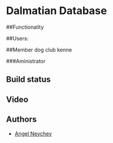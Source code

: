 # Dalmatian Database

##Functionality

##Users:

##Member dog club kenne

###Aministrator

## Build status

## Video


## Authors

- [Angel Neychev](https://github.com/angelneychev)
